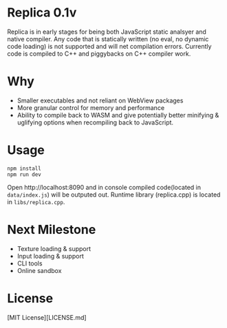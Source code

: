 # Replica 0.1v
Replica is in early stages for being both JavaScript static analsyer and native compiler. Any code that is statically written (no eval, no dynamic code loading) is not supported and will net compilation errors. Currently code is compiled to C++ and piggybacks on C++ compiler work.

# Why
- Smaller executables and not reliant on WebView packages
- More granular control for memory and performance
- Ability to compile back to WASM and give potentially better minifying & uglifying options when recompiling back to JavaScript.

# Usage
```
npm install
npm run dev
```
Open http://localhost:8090 and in console compiled code(located in `data/index.js`) will be outputed out. Runtime library (replica.cpp) is located in `libs/replica.cpp`.

# Next Milestone
- Texture loading & support
- Input loading & support
- CLI tools
- Online sandbox

# License

[MIT License][LICENSE.md]